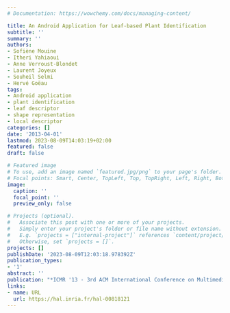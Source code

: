 ```yaml
---
# Documentation: https://wowchemy.com/docs/managing-content/

title: An Android Application for Leaf-based Plant Identification
subtitle: ''
summary: ''
authors:
- Sofiène Mouine
- Itheri Yahiaoui
- Anne Verroust-Blondet
- Laurent Joyeux
- Souheil Selmi
- Hervé Goëau
tags:
- Android application
- plant identification
- leaf descriptor
- shape representation
- local descriptor
categories: []
date: '2013-04-01'
lastmod: 2023-08-09T14:03:19+02:00
featured: false
draft: false

# Featured image
# To use, add an image named `featured.jpg/png` to your page's folder.
# Focal points: Smart, Center, TopLeft, Top, TopRight, Left, Right, BottomLeft, Bottom, BottomRight.
image:
  caption: ''
  focal_point: ''
  preview_only: false

# Projects (optional).
#   Associate this post with one or more of your projects.
#   Simply enter your project's folder or file name without extension.
#   E.g. `projects = ["internal-project"]` references `content/project/deep-learning/index.md`.
#   Otherwise, set `projects = []`.
projects: []
publishDate: '2023-08-09T12:03:18.978392Z'
publication_types:
- '1'
abstract: ''
publication: "*ICMR '13 - 3rd ACM International Conference on Multimedia Retrieval*"
links:
- name: URL
  url: https://hal.inria.fr/hal-00818121
---
```

